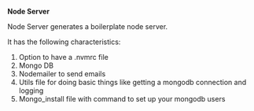 **Node Server**

Node Server generates a boilerplate node server.

It has the following characteristics:

1. Option to have a .nvmrc file
2. Mongo DB
3. Nodemailer to send emails 
4. Utils file for doing basic things like getting a mongodb connection and logging
5. Mongo_install file with command to set up your mongodb users